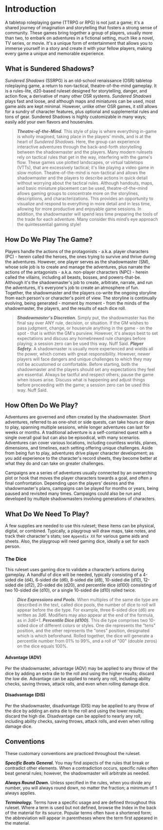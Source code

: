 # Introduction

A tabletop roleplaying game (TTRPG or RPG) is not just a game; it's a shared journey of imagination and storytelling that fosters a strong sense of community. These games bring together a group of players, usually more than two, to embark on adventures in a fictional setting, much like a novel, TV series, or movie. It's a unique form of entertainment that allows you to immerse yourself in a story and create it with your fellow players, making every game a unique and memorable experience.

## What is Sundered Shadows?

*Sundered Shadows* (SSRPG) is an old-school renaissance (OSR) tabletop roleplaying game, a return to non-tactical, theatre-of-the-mind gameplay. It is a rules-lite, d20-based ruleset designed for storytelling, danger, and action flow, a derivative of many other OSR systems. *Sundered Shadows* plays fast and loose, and although maps and miniatures can be used, most game aids are kept minimal. However, unlike other OSR games, it still allows for a sundry of character features, plus optional and supplemental rules and tons of gear. Sundered Shadows is highly customizable in many ways; easily add your own flavors and houserules.

> ***Theatre-of-the-Mind.*** This style of play is where everything in-game is wholly imagined, taking place in the players' minds, and is at the heart of *Sundered Shadows*. Here, the group can experience interactive adventures through the back-and-forth storytelling between the shadowmaster and the players. Many modern rulesets rely on tactical rules that get in the way, interfering with the game's flow. These games use plotted landscapes, or virtual tabletops (VTTs), that are excessively tactical; it's like playing a video game in slow motion. Theatre-of-the-mind is non-tactical and allows the shadowmaster and the players to describe actions in quick detail without worrying about the tactical rules. Although handouts, maps, and basic miniature placement can be used, theatre-of-the-mind allows gaming groups to concentrate more on the storylines, descriptions, and characterizations. This provides an opportunity to visualize and respond to everything in more detail and in less time, allowing for more productive and enjoyable game sessions. In addition, the shadowmaster will spend less time preparing the tools of the trade for each adventure. Many consider this mind’s eye approach the quintessential gaming style!

## How Do We Play The Game?

Players handle the actions of the protagonists - a.k.a. player characters (PC) - herein called the heroes, the ones trying to survive and thrive during the adventures. However, one player serves as the shadowmaster (SM), whose sole job is to create and manage the adventures, plus narrate the actions of the antagonists - a.k.a. non-player characters (NPC) - herein called the villains, including all beasts, bosses, and powers-that-be. Although it's the shadowmaster's job to create, arbitrate, narrate, and run the adventures, it's everyone's job to create an atmosphere of fun. Together, the shadowmaster and the players co-write the ongoing storyline from each person's or character's point of view. The storyline is continually evolving, being generated - moment by moment - from the minds of the shadowmaster, the players, and the results of each dice roll.

>***Shadowmaster's Discretion.*** Simply put, the shadowmaster has the final say over ANY rule, decision, or situation. If the GM wishes to pass judgment, change, or houserule anything in the game - on the spot - that is within the GM's purview. However, it's always best to set expectations and discuss any homebrewed rule changes before playing; a session zero can be used this way. Nuff Said.
>***Player Safety.*** A shadowmaster is usually more experienced and wields all the power, which comes with great responsibility. However, newer players will face dangers and unique challenges to which they may not be accustomed or comfortable. Before starting, both the shadowmaster and the players should set any expectations they feel are essential. Always be tactful and respect others; pause the game when issues arise. Discuss what is happening and adjust things before proceeding with the game; a session zero can be used this way. Nuff Said.

## How Often Do We Play?

Adventures are governed and often created by the shadowmaster. Short adventures, referred to as one-shot or side quests, can take hours or days to play, spanning multiple sessions, while longer adventures can last for weeks or months. A traditional adventure is a self-contained quest with a single overall goal but can also be episodical, with many scenarios. Adventures can cover various locations, including countless worlds, planes, dimensions, and timelines, each setting offering unique challenges. Aside from being fun to play, adventures drive player character development; as you add experience to the character's record sheets, they become better at what they do and can take on greater challenges.

Campaigns are a series of adventures usually connected by an overarching plot or hook that moves the player characters towards a goal, and often a final confrontation. Depending upon the players’ desires and the shadowmaster's plans, campaigns can be played for months or years, being paused and revisited many times. Campaigns could also be run and developed by multiple shadowmasters involving generations of characters.

## What Do We Need To Play?

A few supplies are needed to use this ruleset; these items can be physical, digital, or combined. Typically, a playgroup will draw maps, take notes, and track their character's stats; see `Appendix XX` for various game aids and sheets. Also, the playgroup will need gaming dice, ideally a set for each person.

### The Dice

This ruleset uses gaming dice to validate a character’s actions during gameplay. A handful of dice will be needed, typically consisting of a 4-sided die (d4), 6-sided die (d6), 8-sided die (d8), 10-sided die (d10), 12-sided die (d12), 20-sided die (d20), and percentile dice (d100) consisting of two 10-sided die (d10), or a single 10-sided die (d10) rolled twice.

> ***Dice Expressions and Pools.*** When multiples of the same die type are described in the text, called dice pools, the number of dice to roll will appear before the die type. For example, three 6-sided dice (d6) are written as *3d6*. Modifiers may also appear at the end of the formula, as in *3d6+1*.
> ***Percentile Dice (d100).*** This die type comprises two 10-sided dice of different colors or styles. One die represents the "tens" position, and the other represents the "ones" position, designated which is which beforehand. Rolled together, the dice will generate a percentile number from 01% to 99%, and a roll of "00" (double zeros) on the dice equals 100%.

#### Advantage (ADV)

Per the shadowmaster, advantage (ADV) may be applied to any throw of the dice by adding an extra die to the roll and using the higher results; discard the low die. Advantage can be applied to nearly any roll, including ability checks, saving throws, attack rolls, and even when rolling damage dice.

#### Disadvantage (DIS)

Per the shadowmaster, disadvantage (DIS) may be applied to any throw of the dice by adding an extra die to the roll and using the lower results; discard the high die. Disadvantage can be applied to nearly any roll, including ability checks, saving throws, attack rolls, and even when rolling damage dice.

## Conventions

These customary conventions are practiced throughout the ruleset.

***Specific Beats General.*** You may find aspects of the rules that break or contradict other elements. When a contradiction occurs, specific rules often beat general rules; however, the shadowmaster will arbitrate as needed.

***Always Round Down.*** Unless specified in the rules, when you divide any number, you will always round down, no matter the fraction; a minimum of 1 always applies.

***Terminology.*** Terms have a specific usage and are defined throughout this ruleset. Where a term is used but not defined, browse the Index in the back of the material for its source. Popular terms often have a shortened form; the abbreviation will appear in parentheses where the term first appeared in the material.